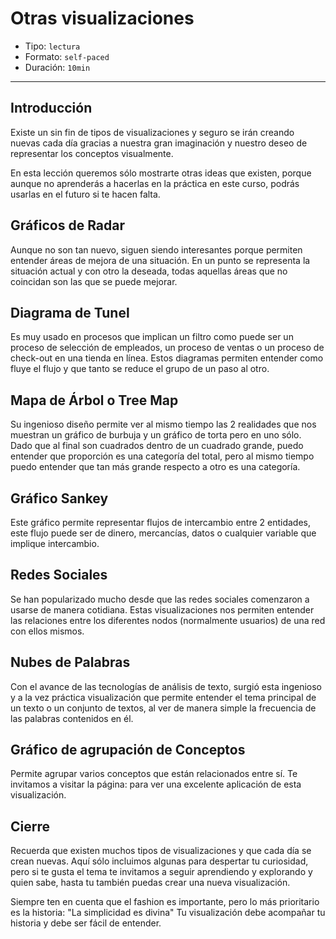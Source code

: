 # Otras visualizaciones

* Tipo: `lectura`
* Formato: `self-paced`
* Duración: `10min`

***

## Introducción

Existe un sin fin de tipos de visualizaciones y seguro se irán creando nuevas
cada día gracias a nuestra gran imaginación y nuestro deseo de representar los
conceptos visualmente.

En esta lección queremos sólo mostrarte otras ideas que existen, porque aunque
no aprenderás a hacerlas en la práctica en este curso, podrás usarlas en el
futuro si te hacen falta.

## Gráficos de Radar

Aunque no son tan nuevo, siguen siendo interesantes porque permiten entender
áreas de mejora de una situación. En un punto se representa la situación actual
y con otro la deseada, todas aquellas áreas que no coincidan son las que se
puede mejorar.

## Diagrama de Tunel

Es muy usado en procesos que implican un filtro como puede ser un proceso de
selección de empleados, un proceso de ventas o un proceso de check-out en una
tienda en línea. Estos diagramas permiten entender como fluye el flujo y que
tanto se reduce el grupo de un paso al otro.

## Mapa de Árbol o Tree Map

Su ingenioso diseño permite ver al mismo tiempo las 2 realidades que nos
muestran un gráfico de burbuja y un gráfico de torta pero en uno sólo. Dado que
al final son cuadrados dentro de un cuadrado grande, puedo entender que
proporción es una categoría del total, pero al mismo tiempo puedo entender que
tan más grande respecto a otro es una categoría.

## Gráfico Sankey

Este gráfico permite representar flujos de intercambio entre 2 entidades, este
flujo puede ser de dinero, mercancías, datos o cualquier variable que implique
intercambio.

## Redes Sociales

Se han popularizado mucho desde que las redes sociales comenzaron a usarse de
manera cotidiana. Estas visualizaciones nos permiten entender las relaciones
entre los diferentes nodos (normalmente usuarios) de una red con ellos mismos.

## Nubes de Palabras

Con el avance de las tecnologías de análisis de texto, surgió esta ingenioso y a
la vez práctica visualización que permite entender el tema principal de un texto
o un conjunto de textos, al ver de manera simple la frecuencia de las palabras
contenidos en él.

## Gráfico de agrupación de Conceptos

Permite agrupar varios conceptos que están relacionados entre sí. Te invitamos a
visitar la página: [](https://openknowledgemaps.org/) para ver una excelente
aplicación de esta visualización.

## Cierre

Recuerda que existen muchos tipos de visualizaciones y que cada día se crean
nuevas. Aquí sólo incluimos algunas para despertar tu curiosidad, pero si te
gusta el tema te invitamos a seguir aprendiendo y explorando y quien sabe, hasta
tu también puedas crear una nueva visualización.

Siempre ten en cuenta que el fashion es importante, pero lo más prioritario es
la historia: "La simplicidad es divina" Tu visualización debe acompañar tu
historia y debe ser fácil de entender. 
